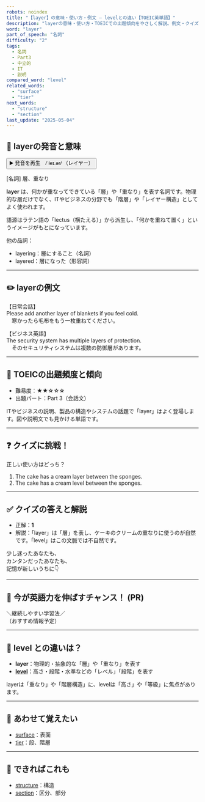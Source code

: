 ```yaml
---
robots: noindex
title: "【layer】の意味・使い方・例文 ― levelとの違い【TOEIC英単語】"
description: "layerの意味・使い方・TOEICでの出題傾向をやさしく解説。例文・クイズ付きでlevelとの違いもわかりやすく学べます。"
word: "layer"
part_of_speech: "名詞"
difficulty: "2"
tags:
  - 名詞
  - Part3
  - 中立的
  - IT
  - 説明
compared_word: "level"
related_words:
  - "surface"
  - "tier"
next_words:
  - "structure"
  - "section"
last_update: "2025-05-04"
---
```


## 🔰 layerの発音と意味

<button class="play-audio" onclick="playTTS('layer')">
  <span class="play-audio-main">
    ▶️ 発音を再生　/ˈleɪ.ər/
  </span>
  <span class="play-audio-sub">
    （レイヤー）
  </span>
</button>

[名詞] 層、重なり

**layer** は、何かが重なってできている「層」や「重なり」を表す名詞です。物理的な層だけでなく、ITやビジネスの分野でも「階層」や「レイヤー構造」としてよく使われます。

語源はラテン語の「lectus（横たえる）」から派生し、「何かを重ねて置く」というイメージがもとになっています。

他の品詞：  
- layering：層にすること（名詞）
- layered：層になった（形容詞）

---

## ✏️ layerの例文

【日常会話】  
Please add another layer of blankets if you feel cold.  
　寒かったら毛布をもう一枚重ねてください。

【ビジネス英語】  
The security system has multiple layers of protection.  
　そのセキュリティシステムは複数の防御層があります。

---

## 🎯 TOEICの出題頻度と傾向

- 難易度：★★☆☆☆
- 出題パート：Part 3（会話文）

ITやビジネスの説明、製品の構造やシステムの話題で「layer」はよく登場します。図や説明文でも見かける単語です。

---

## ❓ クイズに挑戦！

正しい使い方はどっち？

1. The cake has a cream layer between the sponges.  
2. The cake has a cream level between the sponges.

---

## ✅ クイズの答えと解説

- 正解：**1**
- 解説：「layer」は「層」を表し、ケーキのクリームの重なりに使うのが自然です。「level」はこの文脈では不自然です。

少し迷ったあなたも、  
カンタンだったあなたも、  
記憶が新しいうちに👇️

---

## 🚀 今が英語力を伸ばすチャンス！ (PR)

<div class="info-center">
＼継続しやすい学習法／<br>  
（おすすめ情報予定）
</div>

---

## 🤔  level との違いは？

- **layer**：物理的・抽象的な「層」や「重なり」を表す
- **[level](/level)**：高さ・段階・水準などの「レベル」「段階」を表す

layerは「重なり」や「階層構造」に、levelは「高さ」や「等級」に焦点があります。

---

## 🧩 あわせて覚えたい

- [surface](/surface)：表面
- [tier](/tier)：段、階層

---

## 📖 できればこれも

- [structure](/structure)：構造
- [section](/section)：区分、部分

<!-- cvid: aid45_bid09 -->
